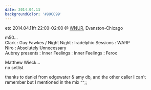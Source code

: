 ```yaml
---
date: 2014.04.11
backgroundColor: '#99CC99'
---
```


etc 2014.04.11fr 22:00-02:00 @ [WNUR](http://www.wnur.org/), Evanston-Chicago  

m50...  
Clark : Guy Fawkes / Night Night : Iradelphic Sessions : WARP  
Niro : Absolutely Unnecessary  
Aubrey presents : Inner Feelings : Inner Feelings : Ferox  

Matthew Wieck...  
no setlist  

thanks to daniel from edgewater & amy db, and the other caller I can't remember but I mentioned in the mix ^^;;